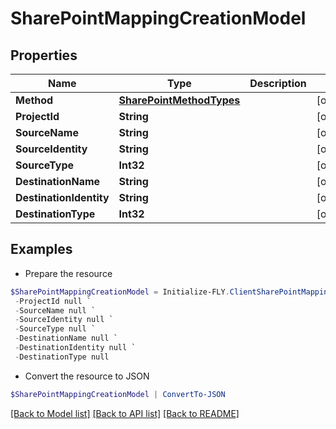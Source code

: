 # SharePointMappingCreationModel
## Properties

Name | Type | Description | Notes
------------ | ------------- | ------------- | -------------
**Method** | [**SharePointMethodTypes**](SharePointMethodTypes.md) |  | [optional] 
**ProjectId** | **String** |  | [optional] 
**SourceName** | **String** |  | [optional] 
**SourceIdentity** | **String** |  | [optional] 
**SourceType** | **Int32** |  | [optional] 
**DestinationName** | **String** |  | [optional] 
**DestinationIdentity** | **String** |  | [optional] 
**DestinationType** | **Int32** |  | [optional] 

## Examples

- Prepare the resource
```powershell
$SharePointMappingCreationModel = Initialize-FLY.ClientSharePointMappingCreationModel  -Method null `
 -ProjectId null `
 -SourceName null `
 -SourceIdentity null `
 -SourceType null `
 -DestinationName null `
 -DestinationIdentity null `
 -DestinationType null
```

- Convert the resource to JSON
```powershell
$SharePointMappingCreationModel | ConvertTo-JSON
```

[[Back to Model list]](../README.md#documentation-for-models) [[Back to API list]](../README.md#documentation-for-api-endpoints) [[Back to README]](../README.md)

